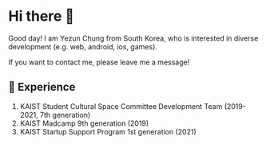 # Hi there 👋

Good day! I am Yezun Chung from South Korea, who is interested in diverse development (e.g. web, android, ios, games). 

If you want to contact me, please leave me a message!

## 💼 Experience 
1. KAIST Student Cultural Space Committee Development Team (2019-2021, 7th generation)
2. KAIST Madcamp 9th generation (2019)
3. KAIST Startup Support Program 1st generation (2021)
